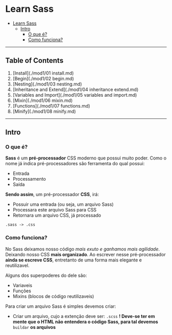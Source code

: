 # Learn Sass

<!-- TOC -->
* [Learn Sass](#learn-sass)
  * [Intro](#intro)
    * [O que é?](#o-que-é)
    * [Como funciona?](#como-funciona)
<!-- TOC -->


---

## Table of Contents
1. [Install](./mod1/01 install.md)
2. [Begin](./mod1/02 begin.md)
3. [Nesting](./mod1/03 nesting.md)
4. [Inheritance and Extend](./mod1/04 inheritance extend.md)
5. [Variables and Import](./mod1/05 variables and import.md)
6. [Mixin](./mod1/06 mixin.md)
7. [Functions](./mod1/07 functions.md)
8. [Minify](./mod1/08 minify.md)

---

## Intro

### O que é?
**Sass** é um **pré-processador** CSS moderno que possui muito poder. Como o nome já
indica pré-processadores são ferramenta do qual possui:
 - Entrada
 - Processamento
 - Saída

**Sendo assim**, um pré-processador **CSS**, irá:
- Possuir uma entrada (ou seja, um arquivo Sass)
- Processara este arquivo Sass para CSS
- Retornara um arquivo CSS, já processado

`.sass -> .css`


### Como funciona?
No Sass deixamos nosso código _mais exuto e ganhamos mais agilidade_. Deixando nosso CSS **mais organizado**.
Ao escrever nesse pré-processador **ainda se escreve CSS**, entretanto de uma forma mais elegante e reutilizavel.

Alguns dos superpoderes do dele são:
- Variaveis
- Funções
- Mixins (blocos de código reutilizaveis)

Para criar um arquivo Sass é simples devemos criar:
+ Criar um arquivo, cujo a extenção deve ser: `.scss`
**! Deve-se ter em mente que o HTML não entendera o código Sass, para tal devemos** `buildar` **os arquivos**

